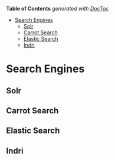 **Table of Contents**  *generated with [DocToc](http://doctoc.herokuapp.com/)*

- [Search Engines](#search-engines)
	- [Solr](#solr)
	- [Carrot Search](#carrot-search)
	- [Elastic Search](#elastic-search)
	- [Indri](#indri)

Search Engines
==============

Solr
----

Carrot Search
-------------

Elastic Search
--------------

Indri
-----